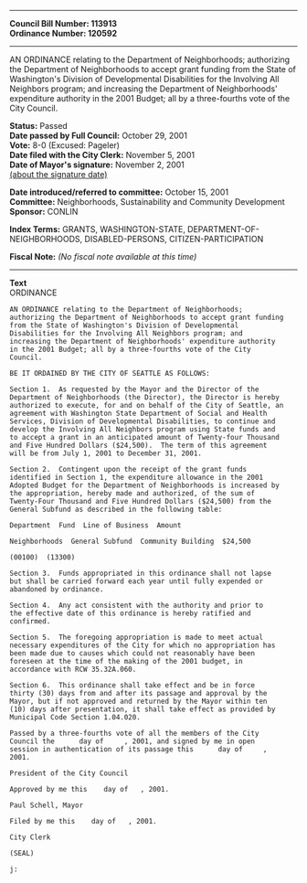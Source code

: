 * * * * *  
  
**Council Bill Number: [](#h0)[](#h2)113913**   
**Ordinance Number: 120592**  
  
* * * * *  
  
AN ORDINANCE relating to the Department of Neighborhoods; authorizing the Department of Neighborhoods to accept grant funding from the State of Washington's Division of Developmental Disabilities for the Involving All Neighbors program; and increasing the Department of Neighborhoods' expenditure authority in the 2001 Budget; all by a three-fourths vote of the City Council.  
  
**Status:** Passed   
**Date passed by Full Council:** October 29, 2001   
**Vote:** 8-0 (Excused: Pageler)   
**Date filed with the City Clerk:** November 5, 2001   
**Date of Mayor's signature:** November 2, 2001   
[(about the signature date)](/~public/approvaldate.htm)   
  
  
**Date introduced/referred to committee:** October 15, 2001   
**Committee:** Neighborhoods, Sustainability and Community Development   
**Sponsor:** CONLIN   
  
**Index Terms:** GRANTS, WASHINGTON-STATE, DEPARTMENT-OF-NEIGHBORHOODS, DISABLED-PERSONS, CITIZEN-PARTICIPATION  
  
**Fiscal Note:** *(No fiscal note available at this time)*  
  
* * * * *  
  
**Text**  
    ORDINANCE  
  
    AN ORDINANCE relating to the Department of Neighborhoods;  
    authorizing the Department of Neighborhoods to accept grant funding  
    from the State of Washington's Division of Developmental  
    Disabilities for the Involving All Neighbors program; and  
    increasing the Department of Neighborhoods' expenditure authority  
    in the 2001 Budget; all by a three-fourths vote of the City  
    Council.  
  
    BE IT ORDAINED BY THE CITY OF SEATTLE AS FOLLOWS:  
  
    Section 1.  As requested by the Mayor and the Director of the  
    Department of Neighborhoods (the Director), the Director is hereby  
    authorized to execute, for and on behalf of the City of Seattle, an  
    agreement with Washington State Department of Social and Health  
    Services, Division of Developmental Disabilities, to continue and  
    develop the Involving All Neighbors program using State funds and  
    to accept a grant in an anticipated amount of Twenty-four Thousand  
    and Five Hundred Dollars ($24,500).  The term of this agreement  
    will be from July 1, 2001 to December 31, 2001.  
  
    Section 2.  Contingent upon the receipt of the grant funds  
    identified in Section 1, the expenditure allowance in the 2001  
    Adopted Budget for the Department of Neighborhoods is increased by  
    the appropriation, hereby made and authorized, of the sum of  
    Twenty-Four Thousand and Five Hundred Dollars ($24,500) from the  
    General Subfund as described in the following table:  
  
    Department  Fund  Line of Business  Amount  
  
    Neighborhoods  General Subfund  Community Building  $24,500  
  
    (00100)  (13300)  
  
    Section 3.  Funds appropriated in this ordinance shall not lapse  
    but shall be carried forward each year until fully expended or  
    abandoned by ordinance.  
  
    Section 4.  Any act consistent with the authority and prior to  
    the effective date of this ordinance is hereby ratified and  
    confirmed.  
  
    Section 5.  The foregoing appropriation is made to meet actual  
    necessary expenditures of the City for which no appropriation has  
    been made due to causes which could not reasonably have been  
    foreseen at the time of the making of the 2001 budget, in  
    accordance with RCW 35.32A.060.  
  
    Section 6.  This ordinance shall take effect and be in force  
    thirty (30) days from and after its passage and approval by the  
    Mayor, but if not approved and returned by the Mayor within ten  
    (10) days after presentation, it shall take effect as provided by  
    Municipal Code Section 1.04.020.  
  
    Passed by a three-fourths vote of all the members of the City  
    Council the      day of     , 2001, and signed by me in open  
    session in authentication of its passage this      day of     ,  
    2001.  
  
    President of the City Council  
  
    Approved by me this    day of   , 2001.  
  
    Paul Schell, Mayor  
  
    Filed by me this    day of   , 2001.  
  
    City Clerk  
  
    (SEAL)  
  
    j:  

